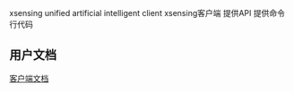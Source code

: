 
xsensing unified artificial intelligent client
xsensing客户端
提供API
提供命令行代码

## 用户文档

[客户端文档](https://github.com/zhangzhengde0225/xsensing_client/blob/master/docs/client_doc.md)


